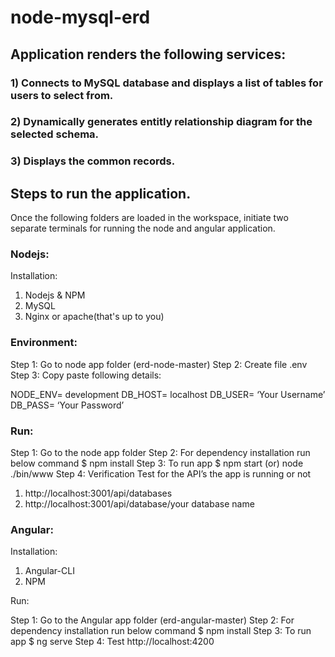 # node-mysql-erd

## Application renders the following services:

### 1) Connects to MySQL database and displays a list of tables for users to select from.
### 2) Dynamically generates entitly relationship diagram for the selected schema.
### 3) Displays the common records.

## Steps to run the application.

Once the following folders are loaded in the workspace, initiate two separate terminals for running the node and angular application.

### Nodejs:

Installation:

1.	Nodejs & NPM
2.	MySQL
3.	Nginx or apache(that's up to you)

### Environment:

Step 1: Go to node app folder (erd-node-master)
Step 2: Create file .env
Step 3: Copy paste following details:
	
NODE_ENV= development
DB_HOST= localhost
DB_USER= ‘Your Username’
DB_PASS= ‘Your Password’ 

### Run:

Step 1: Go to the node app folder
Step 2: For dependency installation run below command
$ npm install
Step 3: To run app
	$ npm start (or) node ./bin/www
Step 4: Verification Test for the API’s the app is running or not
1.	http://localhost:3001/api/databases
2.	http://localhost:3001/api/database/your database name

### Angular:

Installation:

1.	Angular-CLI
2.	NPM

Run:

Step 1: Go to the Angular app folder (erd-angular-master)
Step 2: For dependency installation run below command
$ npm install
Step 3: To run app
	$ ng serve
Step 4: Test
	http://localhost:4200

